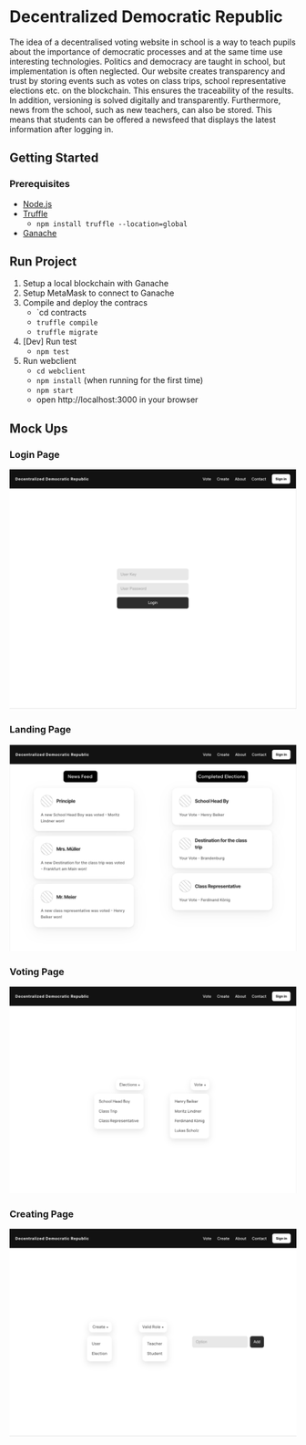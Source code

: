 # Decentralized Democratic Republic
The idea of a decentralised voting website in school is a way to teach pupils about the importance of democratic processes and at the same time use interesting technologies. Politics and democracy are taught in school, but implementation is often neglected. Our website creates transparency and trust by storing events such as votes on class trips, school representative elections etc. on the blockchain. This ensures the traceability of the results. In addition, versioning is solved digitally and transparently.
Furthermore, news from the school, such as new teachers, can also be stored. This means that students can be offered a newsfeed that displays the latest information after logging in.

## Getting Started
### Prerequisites
- [Node.js](https://nodejs.org/en/)
- [Truffle](https://www.trufflesuite.com/truffle)
    - `npm install truffle --location=global`
- [Ganache](https://www.trufflesuite.com/ganache)

## Run Project

1. Setup a local blockchain with Ganache 
2. Setup MetaMask to connect to Ganache
3. Compile and deploy the contracs
   - `cd contracts
   - `truffle compile`
   - `truffle migrate`
4. [Dev] Run test
   - `npm test`
5. Run webclient
   - `cd webclient`
   - `npm install` (when running for the first time)
   - `npm start`
   - open http://localhost:3000 in your browser

## Mock Ups
### Login Page
![Login Page](./assets/login.png)

### Landing Page
![Landing Page](./assets/landing_page.png)

### Voting Page
![Voting Page](./assets/vote.png)

### Creating Page
![Creating Page](./assets/create.png)